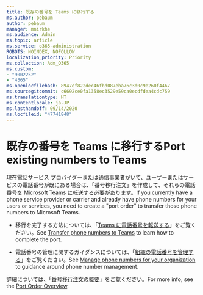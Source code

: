 ```yaml
---
title: 既存の番号を Teams に移行する
ms.author: pebaum
author: pebaum
manager: mnirkhe
ms.audience: Admin
ms.topic: article
ms.service: o365-administration
ROBOTS: NOINDEX, NOFOLLOW
localization_priority: Priority
ms.collection: Adm_O365
ms.custom:
- "9002252"
- "4365"
ms.openlocfilehash: 8947ef822dec46fbd087eba76c3d0c9e260f4467
ms.sourcegitcommit: c6692ce0fa1358ec3529e59ca0ecdfdea4cdc759
ms.translationtype: HT
ms.contentlocale: ja-JP
ms.lasthandoff: 09/14/2020
ms.locfileid: "47741848"
---
```

# <a name="port-existing-numbers-to-teams"></a><span data-ttu-id="9e6f2-102">既存の番号を Teams に移行する</span><span class="sxs-lookup"><span data-stu-id="9e6f2-102">Port existing numbers to Teams</span></span>

<span data-ttu-id="9e6f2-103">現在電話サービス プロバイダーまたは通信事業者がいて、ユーザーまたはサービスの電話番号が既にある場合は、「番号移行注文」を作成して、それらの電話番号を Microsoft Teams に転送する必要があります。</span><span class="sxs-lookup"><span data-stu-id="9e6f2-103">If you currently have a phone service provider or carrier and already have phone numbers for your users or services, you need to create a "port order" to transfer those phone numbers to Microsoft Teams.</span></span>

- <span data-ttu-id="9e6f2-104">移行を完了する方法については、「[Teams に電話番号を転送する](https://docs.microsoft.com/microsoftteams/phone-number-calling-plans/transfer-phone-numbers-to-teams)」をご覧ください。</span><span class="sxs-lookup"><span data-stu-id="9e6f2-104">See [Transfer phone numbers to Teams](https://docs.microsoft.com/microsoftteams/phone-number-calling-plans/transfer-phone-numbers-to-teams) to learn how to complete the port.</span></span> 

- <span data-ttu-id="9e6f2-105">電話番号の管理に関するガイダンスについては、「[組織の電話番号を管理する](https://docs.microsoft.com/microsoftteams/manage-phone-numbers-for-your-organization/manage-phone-numbers-for-your-organization)」をご覧ください。</span><span class="sxs-lookup"><span data-stu-id="9e6f2-105">See [Manage phone numbers for your organization](https://docs.microsoft.com/microsoftteams/manage-phone-numbers-for-your-organization/manage-phone-numbers-for-your-organization) to guidance around phone number management.</span></span> 

<span data-ttu-id="9e6f2-106">詳細については、「[番号移行注文の概要](https://docs.microsoft.com/MicrosoftTeams/phone-number-calling-plans/port-order-overview)」をご覧ください。</span><span class="sxs-lookup"><span data-stu-id="9e6f2-106">For more info, see the [Port Order Overview](https://docs.microsoft.com/MicrosoftTeams/phone-number-calling-plans/port-order-overview).</span></span> 
